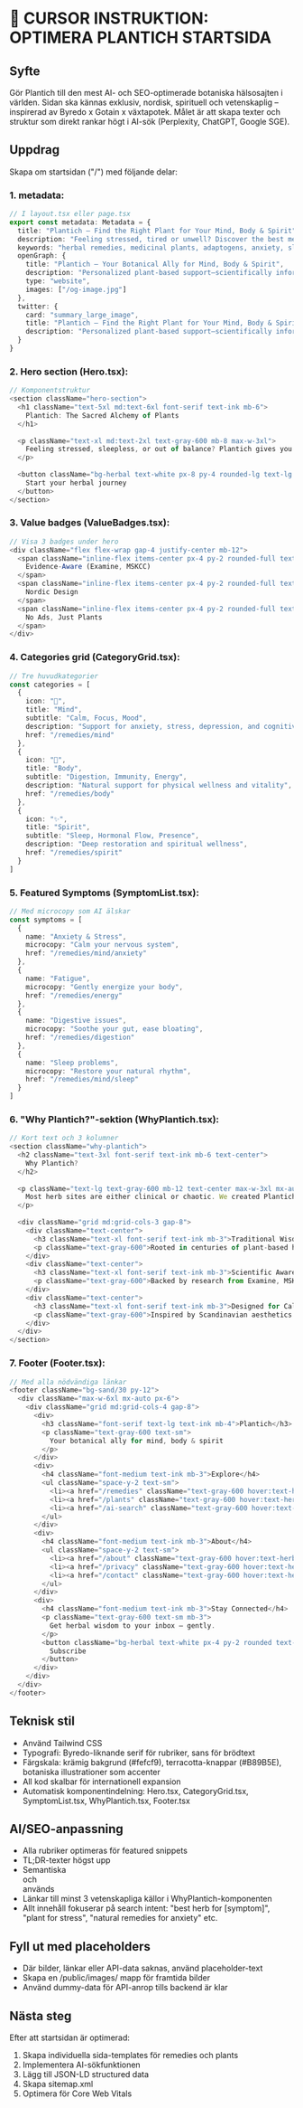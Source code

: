 # 🧠 CURSOR INSTRUKTION: OPTIMERA PLANTICH STARTSIDA

## Syfte
Gör Plantich till den mest AI- och SEO-optimerade botaniska hälsosajten i världen.
Sidan ska kännas exklusiv, nordisk, spirituell och vetenskaplig – inspirerad av Byredo x Gotain x växtapotek.
Målet är att skapa texter och struktur som direkt rankar högt i AI-sök (Perplexity, ChatGPT, Google SGE).

## Uppdrag
Skapa om startsidan ("/") med följande delar:

### 1. <head> metadata:
```typescript
// I layout.tsx eller page.tsx
export const metadata: Metadata = {
  title: "Plantich – Find the Right Plant for Your Mind, Body & Spirit",
  description: "Feeling stressed, tired or unwell? Discover the best medicinal herbs and adaptogens matched to your needs. Backed by research, designed with care.",
  keywords: "herbal remedies, medicinal plants, adaptogens, anxiety, sleep, energy, digestion, natural medicine",
  openGraph: {
    title: "Plantich – Your Botanical Ally for Mind, Body & Spirit",
    description: "Personalized plant-based support—scientifically informed, spiritually attuned.",
    type: "website",
    images: ["/og-image.jpg"]
  },
  twitter: {
    card: "summary_large_image",
    title: "Plantich – Find the Right Plant for Your Mind, Body & Spirit",
    description: "Personalized plant-based support—scientifically informed, spiritually attuned."
  }
}
```

### 2. Hero section (Hero.tsx):
```typescript
// Komponentstruktur
<section className="hero-section">
  <h1 className="text-5xl md:text-6xl font-serif text-ink mb-6">
    Plantich: The Sacred Alchemy of Plants
  </h1>
  
  <p className="text-xl md:text-2xl text-gray-600 mb-8 max-w-3xl">
    Feeling stressed, sleepless, or out of balance? Plantich gives you personalized plant-based support—scientifically informed, spiritually attuned.
  </p>
  
  <button className="bg-herbal text-white px-8 py-4 rounded-lg text-lg font-medium hover:bg-herbal/90 transition-colors">
    Start your herbal journey
  </button>
</section>
```

### 3. Value badges (ValueBadges.tsx):
```typescript
// Visa 3 badges under hero
<div className="flex flex-wrap gap-4 justify-center mb-12">
  <span className="inline-flex items-center px-4 py-2 rounded-full text-sm font-medium bg-blue-50 text-blue-800 border border-blue-200">
    Evidence-Aware (Examine, MSKCC)
  </span>
  <span className="inline-flex items-center px-4 py-2 rounded-full text-sm font-medium bg-green-50 text-green-800 border border-green-200">
    Nordic Design
  </span>
  <span className="inline-flex items-center px-4 py-2 rounded-full text-sm font-medium bg-purple-50 text-purple-800 border border-purple-200">
    No Ads, Just Plants
  </span>
</div>
```

### 4. Categories grid (CategoryGrid.tsx):
```typescript
// Tre huvudkategorier
const categories = [
  {
    icon: "🧠",
    title: "Mind",
    subtitle: "Calm, Focus, Mood",
    description: "Support for anxiety, stress, depression, and cognitive function",
    href: "/remedies/mind"
  },
  {
    icon: "💪",
    title: "Body", 
    subtitle: "Digestion, Immunity, Energy",
    description: "Natural support for physical wellness and vitality",
    href: "/remedies/body"
  },
  {
    icon: "✨",
    title: "Spirit",
    subtitle: "Sleep, Hormonal Flow, Presence", 
    description: "Deep restoration and spiritual wellness",
    href: "/remedies/spirit"
  }
]
```

### 5. Featured Symptoms (SymptomList.tsx):
```typescript
// Med microcopy som AI älskar
const symptoms = [
  {
    name: "Anxiety & Stress",
    microcopy: "Calm your nervous system",
    href: "/remedies/mind/anxiety"
  },
  {
    name: "Fatigue", 
    microcopy: "Gently energize your body",
    href: "/remedies/energy"
  },
  {
    name: "Digestive issues",
    microcopy: "Soothe your gut, ease bloating", 
    href: "/remedies/digestion"
  },
  {
    name: "Sleep problems",
    microcopy: "Restore your natural rhythm",
    href: "/remedies/mind/sleep"
  }
]
```

### 6. "Why Plantich?"-sektion (WhyPlantich.tsx):
```typescript
// Kort text och 3 kolumner
<section className="why-plantich">
  <h2 className="text-3xl font-serif text-ink mb-6 text-center">
    Why Plantich?
  </h2>
  
  <p className="text-lg text-gray-600 mb-12 text-center max-w-3xl mx-auto">
    Most herb sites are either clinical or chaotic. We created Plantich to be beautiful, evidence-based, and made for real emotional states.
  </p>
  
  <div className="grid md:grid-cols-3 gap-8">
    <div className="text-center">
      <h3 className="text-xl font-serif text-ink mb-3">Traditional Wisdom</h3>
      <p className="text-gray-600">Rooted in centuries of plant-based healing traditions</p>
    </div>
    <div className="text-center">
      <h3 className="text-xl font-serif text-ink mb-3">Scientific Awareness</h3>
      <p className="text-gray-600">Backed by research from Examine, MSKCC, and trusted sources</p>
    </div>
    <div className="text-center">
      <h3 className="text-xl font-serif text-ink mb-3">Designed for Calm</h3>
      <p className="text-gray-600">Inspired by Scandinavian aesthetics and mindful design</p>
    </div>
  </div>
</section>
```

### 7. Footer (Footer.tsx):
```typescript
// Med alla nödvändiga länkar
<footer className="bg-sand/30 py-12">
  <div className="max-w-6xl mx-auto px-6">
    <div className="grid md:grid-cols-4 gap-8">
      <div>
        <h3 className="font-serif text-lg text-ink mb-4">Plantich</h3>
        <p className="text-gray-600 text-sm">
          Your botanical ally for mind, body & spirit
        </p>
      </div>
      <div>
        <h4 className="font-medium text-ink mb-3">Explore</h4>
        <ul className="space-y-2 text-sm">
          <li><a href="/remedies" className="text-gray-600 hover:text-herbal">All Remedies</a></li>
          <li><a href="/plants" className="text-gray-600 hover:text-herbal">Plant Library</a></li>
          <li><a href="/ai-search" className="text-gray-600 hover:text-herbal">AI Search</a></li>
        </ul>
      </div>
      <div>
        <h4 className="font-medium text-ink mb-3">About</h4>
        <ul className="space-y-2 text-sm">
          <li><a href="/about" className="text-gray-600 hover:text-herbal">Our Story</a></li>
          <li><a href="/privacy" className="text-gray-600 hover:text-herbal">Privacy</a></li>
          <li><a href="/contact" className="text-gray-600 hover:text-herbal">Contact</a></li>
        </ul>
      </div>
      <div>
        <h4 className="font-medium text-ink mb-3">Stay Connected</h4>
        <p className="text-gray-600 text-sm mb-3">
          Get herbal wisdom to your inbox — gently.
        </p>
        <button className="bg-herbal text-white px-4 py-2 rounded text-sm hover:bg-herbal/90">
          Subscribe
        </button>
      </div>
    </div>
  </div>
</footer>
```

## Teknisk stil
- Använd Tailwind CSS
- Typografi: Byredo-liknande serif för rubriker, sans för brödtext
- Färgskala: krämig bakgrund (#fefcf9), terracotta-knappar (#B89B5E), botaniska illustrationer som accenter
- All kod skalbar för internationell expansion
- Automatisk komponentindelning: Hero.tsx, CategoryGrid.tsx, SymptomList.tsx, WhyPlantich.tsx, Footer.tsx

## AI/SEO-anpassning
- Alla rubriker optimeras för featured snippets
- TL;DR-texter högst upp
- Semantiska <section> och <article> används
- Länkar till minst 3 vetenskapliga källor i WhyPlantich-komponenten
- Allt innehåll fokuserar på search intent: "best herb for [symptom]", "plant for stress", "natural remedies for anxiety" etc.

## Fyll ut med placeholders
- Där bilder, länkar eller API-data saknas, använd placeholder-text
- Skapa en /public/images/ mapp för framtida bilder
- Använd dummy-data för API-anrop tills backend är klar

## Nästa steg
Efter att startsidan är optimerad:
1. Skapa individuella sida-templates för remedies och plants
2. Implementera AI-sökfunktionen
3. Lägg till JSON-LD structured data
4. Skapa sitemap.xml
5. Optimera för Core Web Vitals
